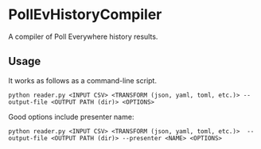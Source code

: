 # PollEvHistoryCompiler
A compiler of Poll Everywhere history results.

## Usage
It works as follows as a command-line script.
```
python reader.py <INPUT CSV> <TRANSFORM (json, yaml, toml, etc.)> --output-file <OUTPUT PATH (dir)> <OPTIONS>
```

Good options include presenter name:
```
python reader.py <INPUT CSV> <TRANSFORM (json, yaml, toml, etc.)>  --output-file <OUTPUT PATH (dir)> --presenter <NAME> <OPTIONS>
```